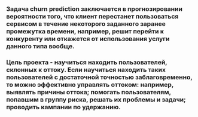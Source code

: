 ### Задача churn prediction заключается в прогнозировании вероятности того, что клиент перестанет пользоваться сервисом в течение некоторого заданного заранее промежутка времени, например, решит перейти к конкуренту или откажется от использования услуги данного типа вообще. 
### Цель проекта - научиться находить пользователей, склонных к оттоку. Если научиться находить таких пользователей с достаточной точностью заблаговременно, то можно эффективно управлять оттоком: например, выявлять причины оттока; помогать пользователям, попавшим в группу риска, решать их проблемы и задачи; проводить кампании по удержанию.
